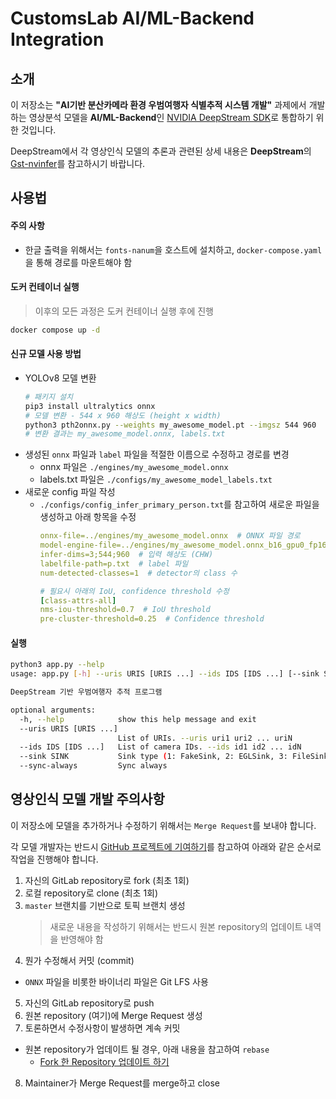 # CustomsLab AI/ML-Backend Integration

## 소개

이 저장소는 **"AI기반 분산카메라 환경 우범여행자 식별추적 시스템 개발"** 과제에서 개발하는 영상분석 모델을 **AI/ML-Backend**인 [NVIDIA DeepStream SDK](https://developer.nvidia.com/deepstream-sdk)로 통합하기 위한 것입니다.

DeepStream에서 각 영상인식 모델의 추론과 관련된 상세 내용은 **DeepStream**의 [Gst-nvinfer](https://docs.nvidia.com/metropolis/deepstream/dev-guide/text/DS_plugin_gst-nvinfer.html)를 참고하시기 바랍니다.


## 사용법

#### 주의 사항

- 한글 출력을 위해서는 `fonts-nanum`을 호스트에 설치하고, `docker-compose.yaml`을 통해 경로를 마운트해야 함

#### 도커 컨테이너 실행

> 이후의 모든 과정은 도커 컨테이너 실행 후에 진행

  ```bash
  docker compose up -d
  ```

#### 신규 모델 사용 방법

- YOLOv8 모델 변환
  ```bash
  # 패키지 설치
  pip3 install ultralytics onnx
  # 모델 변환 - 544 x 960 해상도 (height x width)
  python3 pth2onnx.py --weights my_awesome_model.pt --imgsz 544 960
  # 변환 결과는 my_awesome_model.onnx, labels.txt
  ```
- 생성된 `onnx` 파일과 `label` 파일을 적절한 이름으로 수정하고 경로를 변경
  - onnx 파일은 `./engines/my_awesome_model.onnx`
  - labels.txt 파일은 `./configs/my_awesome_model_labels.txt`
- 새로운 config 파일 작성
  - `./configs/config_infer_primary_person.txt`를 참고하여 새로운 파일을 생성하고 아래 항목을 수정
    ```yaml
    onnx-file=../engines/my_awesome_model.onnx  # ONNX 파일 경로
    model-engine-file=../engines/my_awesome_model.onnx_b16_gpu0_fp16.engine  # 생성될 engine 파일 경로
    infer-dims=3;544;960  # 입력 해상도 (CHW)
    labelfile-path=p.txt  # label 파일
    num-detected-classes=1  # detector의 class 수

    # 필요시 아래의 IoU, confidence threshold 수정
    [class-attrs-all]
    nms-iou-threshold=0.7  # IoU threshold
    pre-cluster-threshold=0.25  # Confidence threshold
    ```

#### 실행

```bash
python3 app.py --help
usage: app.py [-h] --uris URIS [URIS ...] --ids IDS [IDS ...] [--sink SINK] [--sync-always]

DeepStream 기반 우범여행자 추적 프로그램

optional arguments:
  -h, --help            show this help message and exit
  --uris URIS [URIS ...]
                        List of URIs. --uris uri1 uri2 ... uriN
  --ids IDS [IDS ...]   List of camera IDs. --ids id1 id2 ... idN
  --sink SINK           Sink type (1: FakeSink, 2: EGLSink, 3: FileSink, 4: RTSP). Default sink is 2.
  --sync-always         Sync always
```

## 영상인식 모델 개발 주의사항

이 저장소에 모델을 추가하거나 수정하기 위해서는 `Merge Request`를 보내야 합니다.

각 모델 개발자는 반드시 [GitHub 프로젝트에 기여하기](https://git-scm.com/book/ko/v2/GitHub-GitHub-%ED%94%84%EB%A1%9C%EC%A0%9D%ED%8A%B8%EC%97%90-%EA%B8%B0%EC%97%AC%ED%95%98%EA%B8%B0)를 참고하여 아래와 같은 순서로 작업을 진행해야 합니다.

1. 자신의 GitLab repository로 fork (최초 1회)
1. 로컬 repository로 clone (최초 1회)
1. `master` 브랜치를 기반으로 토픽 브랜치 생성
   > 새로운 내용을 작성하기 위해서는 반드시 원본 repository의 업데이트 내역을 반영해야 함
1. 뭔가 수정해서 커밋 (commit)

- `ONNX` 파일을 비롯한 바이너리 파일은 Git LFS 사용

5. 자신의 GitLab repository로 push
1. 원본 repository (여기)에 Merge Request 생성
1. 토론하면서 수정사항이 발생하면 계속 커밋

- 원본 repository가 업데이트 될 경우, 아래 내용을 참고하여 `rebase`
  - [Fork 한 Repository 업데이트 하기](https://velog.io/@k904808/Fork-%ED%95%9C-Repository-%EC%97%85%EB%8D%B0%EC%9D%B4%ED%8A%B8-%ED%95%98%EA%B8%B0)

8. Maintainer가 Merge Request를 merge하고 close
